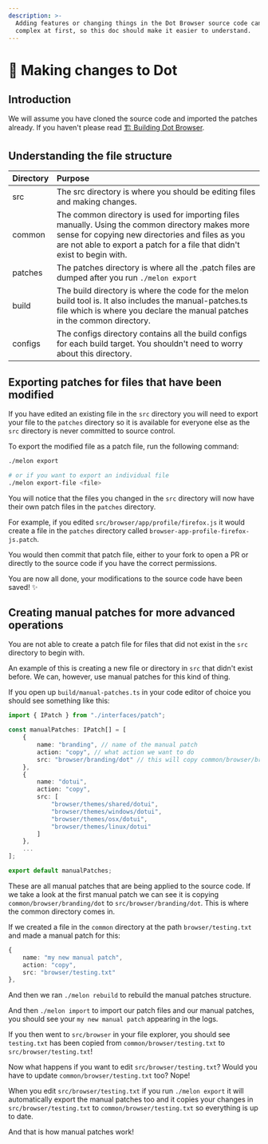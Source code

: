 ```yaml
---
description: >-
  Adding features or changing things in the Dot Browser source code can be quite
  complex at first, so this doc should make it easier to understand.
---
```


# 📝 Making changes to Dot

## Introduction

We will assume you have cloned the source code and imported the patches already. If you haven't please read [🏗 Building Dot Browser](cloning-dot/).

## Understanding the file structure

| Directory | Purpose |
| :--- | :--- |
| src | The src directory is where you should be editing files and making changes. |
| common | The common directory is used for importing files manually. Using the common directory makes more sense for copying new directories and files as you are not able to export a patch for a file that didn't exist to begin with.  |
| patches | The patches directory is where all the .patch files are dumped after you run `./melon export` |
| build | The build directory is where the code for the melon build tool is. It also includes the manual-patches.ts file which is where you declare the manual patches in the common directory. |
| configs | The configs directory contains all the build configs for each build target. You shouldn't need to worry about this directory. |

## Exporting patches for files that have been modified

If you have edited an existing file in the `src` directory you will need to export your file to the `patches` directory so it is available for everyone else as the `src` directory is never committed to source control.

To export the modified file as a patch file, run the following command:

```bash
./melon export

# or if you want to export an individual file
./melon export-file <file>
```

You will notice that the files you changed in the `src` directory will now have their own patch files in the `patches` directory. 

For example, if you edited `src/browser/app/profile/firefox.js` it would create a file in the `patches` directory called `browser-app-profile-firefox-js.patch`. 

You would then commit that patch file, either to your fork to open a PR or directly to the source code if you have the correct permissions.

You are now all done, your modifications to the source code have been saved! ✨

## Creating manual patches for more advanced operations

You are not able to create a patch file for files that did not exist in the `src` directory to begin with.

An example of this is creating a new file or directory in `src` that didn't exist before. We can, however, use manual patches for this kind of thing.

If you open up `build/manual-patches.ts` in your code editor of choice you should see something like this:

```typescript
import { IPatch } from "./interfaces/patch";

const manualPatches: IPatch[] = [
    {
        name: "branding", // name of the manual patch
        action: "copy", // what action we want to do
        src: "browser/branding/dot" // this will copy common/browser/branding/dot to src/browser/branding/dot
    },
    {
        name: "dotui",
        action: "copy",
        src: [
            "browser/themes/shared/dotui",
            "browser/themes/windows/dotui",
            "browser/themes/osx/dotui",
            "browser/themes/linux/dotui"
        ]
    },
    ...
];

export default manualPatches;
```

These are all manual patches that are being applied to the source code. If we take a look at the first manual patch we can see it is copying `common/browser/branding/dot` to `src/browser/branding/dot`. This is where the common directory comes in.

If we created a file in the `common` directory at the path `browser/testing.txt` and made a manual patch for this:

```typescript
{
    name: "my new manual patch",
    action: "copy",
    src: "browser/testing.txt"
},
```

And then we ran `./melon rebuild` to rebuild the manual patches structure.

And then `./melon import` to import our patch files and our manual patches, you should see your `my new manual patch` appearing in the logs.

If you then went to `src/browser` in your file explorer, you should see `testing.txt` has been copied from `common/browser/testing.txt` to `src/browser/testing.txt`!

Now what happens if you want to edit `src/browser/testing.txt`? Would you have to update `common/browser/testing.txt` too? Nope!

When you edit `src/browser/testing.txt` if you run `./melon export` it will automatically export the manual patches too and it copies your changes in `src/browser/testing.txt` to `common/browser/testing.txt` so everything is up to date.

And that is how manual patches work!

